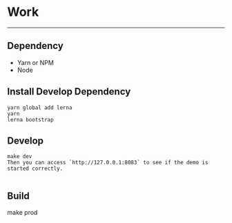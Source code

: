 # Work

----
## Dependency
- Yarn or NPM
- Node

## Install Develop Dependency
```
yarn global add lerna
yarn
lerna bootstrap
```

## Develop
```
make dev
Then you can access `http://127.0.0.1:8083` to see if the demo is started correctly.
  
```

## Build
make prod
